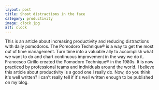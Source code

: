 ```yaml
---
layout: post
title: Shoot distractions in the face
category: productivity
image: clock.jpg
alt: clock
---
```


This is an article about increasing productivity and reducing distractions with daily pomodoros. The Pomodoro Technique® is a way to get the most out of time management. Turn time into a valuable ally to accomplish what we want to do and chart continuous improvement in the way we do it. Francesco Cirillo created the Pomodoro Technique® in the 1980s. It is now practiced by professional teams and individuals around the world. I believe this article about productivity is a good one.I really do. Now, do you think it's well written? I can't really tell if it's well written enough to be published on my blog.